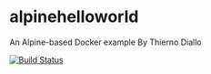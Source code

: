 # alpinehelloworld
An Alpine-based Docker example By Thierno Diallo

[![Build Status](http://ip10-0-0-3-bsu2msf734ug0cfcege0-8080.direct.docker.labs.eazytraining.fr/buildStatus/icon?job=deploiement)](http://ip10-0-0-3-bsu2msf734ug0cfcege0-8080.direct.docker.labs.eazytraining.fr/job/deploiement/)
